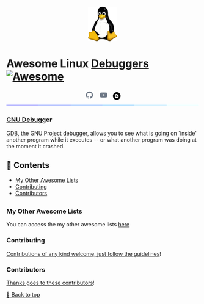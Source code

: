 <p align="center">
    <a href="https://en.wikipedia.org/wiki/List_of_debuggers">
      <img width="15%" src="https://github.com/cybersecurity-dev/cybersecurity-dev/blob/main/assets/Tux.svg" />
    </a>
</p>

# Awesome Linux [Debuggers](https://en.wikipedia.org/wiki/Debugging) [![Awesome](https://awesome.re/badge.svg)](https://awesome.re)
<p align="center">
    <a href="https://github.com/cybersecurity-dev/"><img height="25" src="https://github.com/cybersecurity-dev/cybersecurity-dev/blob/main/assets/github.svg" alt="GitHub"></a>
    &nbsp;
    <a href="https://www.youtube.com/@CyberThreatDefence"><img height="25" src="https://github.com/cybersecurity-dev/cybersecurity-dev/blob/main/assets/youtube.svg" alt="YouTube"></a>
    &nbsp;
    <a href="https://cyberthreatdefence.com/my_awesome_lists"><img height="20" src="https://github.com/cybersecurity-dev/cybersecurity-dev/blob/main/assets/blog.svg" alt="My Awesome Lists"></a>
    <img src="https://github.com/cybersecurity-dev/cybersecurity-dev/blob/main/assets/bar.gif">
</p>

### [GNU Debug](https://github.com/cybersecurity-dev/awesome-gdb)ger
[GDB](https://en.wikipedia.org/wiki/GNU_Debugger), the GNU Project debugger, allows you to see what is going on `inside' another program while it executes -- or what another program was doing at the moment it crashed.


## 📖 Contents
- [My Other Awesome Lists](#my-other-awesome-lists)
- [Contributing](#contributing)
- [Contributors](#contributors)


##

### My Other Awesome Lists
You can access the my other awesome lists [here](https://cyberthreatdefence.com/my_awesome_lists)

### Contributing
[Contributions of any kind welcome, just follow the guidelines](contributing.md)!

### Contributors
[Thanks goes to these contributors](https://github.com/cybersecurity-dev/awesome-linux-debuggers/graphs/contributors)!

[🔼 Back to top](#awesome-linux-debuggers-)
